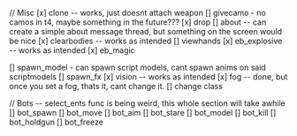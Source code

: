 // Misc
[x]    clone -- works, just doesnt attach weapon
[]    givecamo - no camos in t4, maybe something in the future???
[x]    drop 
[]    about -- can create a simple about message thread, but something on the screen would be nice
[x]    clearbodies -- works as intended
[]    viewhands
[x]    eb_explosive -- works as intended
[x]    eb_magic

[]    spawn_model - can spawn script models, cant spawn anims on said scriptmodels
[]    spawn_fx
[x]    vision -- works as intended
[x]    fog -- done, but once you set a fog, thats it, cant change it.
[]      change class

// Bots -- select_ents func is being weird, this whole section will take awhile
[]    bot_spawn
[]    bot_move
[]    bot_aim
[]    bot_stare
[]    bot_model
[]    bot_kill
[]    bot_holdgun
[]    bot_freeze